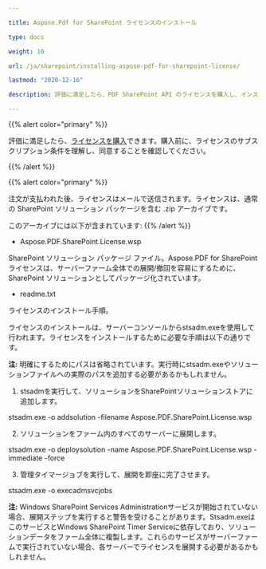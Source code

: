 ```yaml
---

title: Aspose.Pdf for SharePoint ライセンスのインストール

type: docs

weight: 10

url: /ja/sharepoint/installing-aspose-pdf-for-sharepoint-license/

lastmod: "2020-12-16"

description: 評価に満足したら、PDF SharePoint API のライセンスを購入し、インストール手順に従って適用します。

---
```


{{% alert color="primary" %}}

評価に満足したら、[ライセンスを購入](https://purchase.aspose.com/buy)できます。購入前に、ライセンスのサブスクリプション条件を理解し、同意することを確認してください。

{{% /alert %}}

{{% alert color="primary" %}}

注文が支払われた後、ライセンスはメールで送信されます。ライセンスは、通常の SharePoint ソリューション パッケージを含む .zip アーカイブです。

このアーカイブには以下が含まれています:
{{% /alert %}}

- Aspose.PDF.SharePoint.License.wsp

SharePoint ソリューション パッケージ ファイル。Aspose.PDF for SharePoint ライセンスは、サーバーファーム全体での展開/撤回を容易にするために、SharePoint ソリューションとしてパッケージ化されています。

- readme.txt

ライセンスのインストール手順。


 ライセンスのインストールは、サーバーコンソールからstsadm.exeを使用して行われます。ライセンスをインストールするために必要な手順は以下の通りです。

**注:** 明確にするためにパスは省略されています。実行時にstsadm.exeやソリューションファイルへの実際のパスを追加する必要があるかもしれません。

1. stsadmを実行して、ソリューションをSharePointソリューションストアに追加します。

stsadm.exe -o addsolution -filename Aspose.PDF.SharePoint.License.wsp

2. ソリューションをファーム内のすべてのサーバーに展開します。

stsadm.exe -o deploysolution -name Aspose.PDF.SharePoint.License.wsp -immediate -force

3. 管理タイマージョブを実行して、展開を即座に完了させます。

stsadm.exe -o execadmsvcjobs

**注:** Windows SharePoint Services Administrationサービスが開始されていない場合、展開ステップを実行すると警告を受けることがあります。Stsadm.exeはこのサービスとWindows SharePoint Timer Serviceに依存しており、ソリューションデータをファーム全体に複製します。これらのサービスがサーバーファームで実行されていない場合、各サーバーでライセンスを展開する必要があるかもしれません。